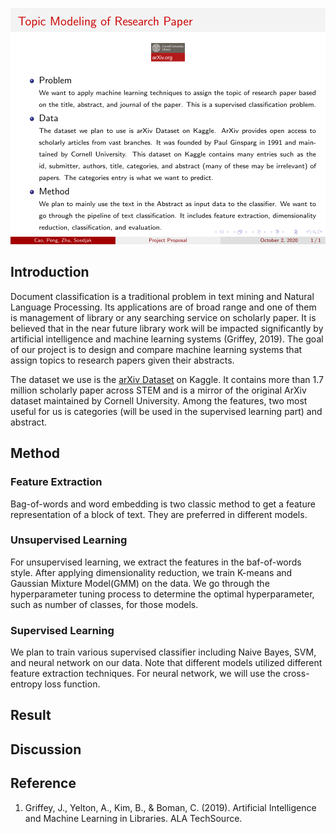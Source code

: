 ![infographics](https://github.com/Zopherus/Zopherus.github.io/blob/master/images/proposal.png)

## Introduction
Document classification is a traditional problem in text mining and Natural Language Processing. Its applications are of broad range and one of them is management of library or any searching service on scholarly paper. It is believed that in the near future library work will be impacted significantly by artificial intelligence and machine learning systems (Griffey, 2019). The goal of our project is to design and compare machine learning systems that assign topics to research papers given their abstracts.

The dataset we use is the [arXiv Dataset](https://www.kaggle.com/Cornell-University/arxiv) on Kaggle. It contains more than 1.7 million scholarly paper across STEM and is a mirror of the original ArXiv dataset maintained by Cornell University. Among the features, two most useful for us is categories (will be used in the supervised learning part) and abstract.
## Method
### Feature Extraction
Bag-of-words and word embedding is two classic method to get a feature representation of a block of text. They are preferred in different models.

### Unsupervised Learning
For unsupervised learning, we extract the features in the baf-of-words style. After applying dimensionality reduction, we train K-means and Gaussian Mixture Model(GMM) on the data. We go through the hyperparameter tuning process to determine the optimal hyperparameter, such as number of classes, for those models.

### Supervised Learning
We plan to train various supervised classifier including Naive Bayes, SVM, and neural network on our data. Note that different models utilized different feature extraction techniques. For neural network, we will use the cross-entropy loss function.

## Result

## Discussion

## Reference
1. Griffey, J., Yelton, A., Kim, B., & Boman, C. (2019). Artificial Intelligence and Machine Learning in Libraries. ALA TechSource.
